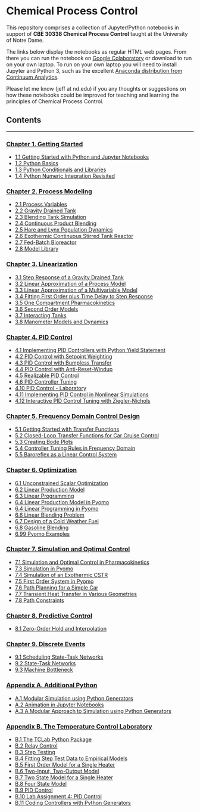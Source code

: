 
# Chemical Process Control

This repository comprises a collection of Jupyter/Python 
notebooks in support of **CBE 30338 Chemical Process Control** taught at the 
University of Notre Dame.

The links below display the notebooks as regular HTML web pages. From there you
can run the notebook on [Google Colaboratory](https://colab.research.google.com)
or download to run on your own laptop. To run on your own laptop you will need
to install Jupyter and Python 3, such as the excellent 
[Anaconda distribution from Continuum Analytics](https://www.continuum.io/downloads).

Please let me know (jeff at nd.edu) if you any thoughts or suggestions on how 
these notebooks could be improved for teaching and learning the principles of 
Chemical Process Control.

## Contents
---

### [Chapter 1. Getting Started](http://nbviewer.jupyter.org/github/jckantor/CBE30338/blob/master/notebooks/01.00-Getting-Started.ipynb)
- [1.1 Getting Started with Python and Jupyter Notebooks](http://nbviewer.jupyter.org/github/jckantor/CBE30338/blob/master/notebooks/01.01-Getting-Started-with-Python-and-Jupyter-Notebooks.ipynb)
- [1.2 Python Basics](http://nbviewer.jupyter.org/github/jckantor/CBE30338/blob/master/notebooks/01.02-Python-Basics.ipynb)
- [1.3 Python Conditionals and Libraries](http://nbviewer.jupyter.org/github/jckantor/CBE30338/blob/master/notebooks/01.03-Python-Conditionals-and-Libraries.ipynb)
- [1.4 Python Numeric Integration Revisited](http://nbviewer.jupyter.org/github/jckantor/CBE30338/blob/master/notebooks/01.04-Python-Numeric-Integration-Revisited.ipynb)

### [Chapter 2. Process Modeling](http://nbviewer.jupyter.org/github/jckantor/CBE30338/blob/master/notebooks/02.00-Process-Modeling.ipynb)
- [2.1 Process Variables](http://nbviewer.jupyter.org/github/jckantor/CBE30338/blob/master/notebooks/02.01-Process-Variables.ipynb)
- [2.2 Gravity Drained Tank](http://nbviewer.jupyter.org/github/jckantor/CBE30338/blob/master/notebooks/02.02-Gravity-Drained-Tank.ipynb)
- [2.3 Blending Tank Simulation](http://nbviewer.jupyter.org/github/jckantor/CBE30338/blob/master/notebooks/02.03-Blending-Tank-Simulation.ipynb)
- [2.4 Continuous Product Blending](http://nbviewer.jupyter.org/github/jckantor/CBE30338/blob/master/notebooks/02.04-Continuous-Product-Blending.ipynb)
- [2.5 Hare and Lynx Population Dynamics](http://nbviewer.jupyter.org/github/jckantor/CBE30338/blob/master/notebooks/02.05-Hare-and-Lynx-Population-Dynamics.ipynb)
- [2.6 Exothermic Continuous Stirred Tank Reactor](http://nbviewer.jupyter.org/github/jckantor/CBE30338/blob/master/notebooks/02.06-Exothermic-CSTR.ipynb)
- [2.7 Fed-Batch Bioreactor](http://nbviewer.jupyter.org/github/jckantor/CBE30338/blob/master/notebooks/02.07-Fed-Batch-Bioreactor.ipynb)
- [2.8 Model Library](http://nbviewer.jupyter.org/github/jckantor/CBE30338/blob/master/notebooks/02.08-Model-Library.ipynb)

### [Chapter 3. Linearization](http://nbviewer.jupyter.org/github/jckantor/CBE30338/blob/master/notebooks/03.00-Linearization.ipynb)
- [3.1 Step Response of a Gravity Drained Tank](http://nbviewer.jupyter.org/github/jckantor/CBE30338/blob/master/notebooks/03.01-Step-Response-of-a-Gravity-Drained-Tank.ipynb)
- [3.2 Linear Approximation of a Process Model](http://nbviewer.jupyter.org/github/jckantor/CBE30338/blob/master/notebooks/03.02-Linear-Approximation-of-a-Process-Model.ipynb)
- [3.3 Linear Approximation of a Multivariable Model](http://nbviewer.jupyter.org/github/jckantor/CBE30338/blob/master/notebooks/03.03-Linear-Approximation-of-a-Multivariable-Model.ipynb)
- [3.4 Fitting First Order plus Time Delay to Step Response](http://nbviewer.jupyter.org/github/jckantor/CBE30338/blob/master/notebooks/03.04-Fitting-First-Order-plus-Time-Delay-to-Step-Response.ipynb)
- [3.5 One Compartment Pharmacokinetics](http://nbviewer.jupyter.org/github/jckantor/CBE30338/blob/master/notebooks/03.05-One-Compartment-Pharmacokinetics.ipynb)
- [3.6 Second Order Models](http://nbviewer.jupyter.org/github/jckantor/CBE30338/blob/master/notebooks/03.06-Second-Order-Models.ipynb)
- [3.7 Interacting Tanks](http://nbviewer.jupyter.org/github/jckantor/CBE30338/blob/master/notebooks/03.07-Interacting-Tanks.ipynb)
- [3.8 Manometer Models and Dynamics](http://nbviewer.jupyter.org/github/jckantor/CBE30338/blob/master/notebooks/03.08-Manometer-Models-and-Dynamics.ipynb)

### [Chapter 4. PID Control](http://nbviewer.jupyter.org/github/jckantor/CBE30338/blob/master/notebooks/04.00-PID_Control.ipynb)
- [4.1 Implementing PID Controllers with Python Yield Statement](http://nbviewer.jupyter.org/github/jckantor/CBE30338/blob/master/notebooks/04.01-Implementing_PID_Control_with_Python_Yield_Statement.ipynb)
- [4.2 PID Control with Setpoint Weighting](http://nbviewer.jupyter.org/github/jckantor/CBE30338/blob/master/notebooks/04.02-PID_Control_with_Setpoint_Weighting.ipynb)
- [4.3 PID Control with Bumpless Transfer](http://nbviewer.jupyter.org/github/jckantor/CBE30338/blob/master/notebooks/04.03-PID_Control_with_Bumpless_Transfer.ipynb)
- [4.4 PID Control with Anti-Reset-Windup](http://nbviewer.jupyter.org/github/jckantor/CBE30338/blob/master/notebooks/04.04-PID-Control-with-Anti--Reset--Windup.ipynb)
- [4.5 Realizable PID Control](http://nbviewer.jupyter.org/github/jckantor/CBE30338/blob/master/notebooks/04.05-Realizable-PID-Control.ipynb)
- [4.6 PID Controller Tuning](http://nbviewer.jupyter.org/github/jckantor/CBE30338/blob/master/notebooks/04.06-PID-Controller-Tuning.ipynb)
- [4.10 PID Control - Laboratory](http://nbviewer.jupyter.org/github/jckantor/CBE30338/blob/master/notebooks/04.10-PID-Control.ipynb)
- [4.11 Implementing PID Control in Nonlinear Simulations](http://nbviewer.jupyter.org/github/jckantor/CBE30338/blob/master/notebooks/04.11-Implementing-PID-Control-in-Nonlinear-Simulations.ipynb)
- [4.12 Interactive PID Control Tuning with  Ziegler-Nichols](http://nbviewer.jupyter.org/github/jckantor/CBE30338/blob/master/notebooks/04.12-Interactive-PID-Control-Tuning-with-Ziegler--Nichols.ipynb)

### [Chapter 5. Frequency Domain Control Design](http://nbviewer.jupyter.org/github/jckantor/CBE30338/blob/master/notebooks/05.00-Frequency-Domain-Control-Design.ipynb)
- [5.1 Getting Started with Transfer Functions](http://nbviewer.jupyter.org/github/jckantor/CBE30338/blob/master/notebooks/05.01-Getting-Started-with-Transfer-Functions.ipynb)
- [5.2 Closed-Loop Transfer Functions for Car Cruise Control](http://nbviewer.jupyter.org/github/jckantor/CBE30338/blob/master/notebooks/05.02-Closed--Loop-Transfer-Functions-for-Car-Cruise-Control.ipynb)
- [5.3 Creating Bode Plots](http://nbviewer.jupyter.org/github/jckantor/CBE30338/blob/master/notebooks/05.03-Creating-Bode-Plots.ipynb)
- [5.4 Controller Tuning Rules in Frequency Domain](http://nbviewer.jupyter.org/github/jckantor/CBE30338/blob/master/notebooks/05.04-Controller-Tuning-Rules-in-Frequency-Domain.ipynb)
- [5.5 Baroreflex as a Linear Control System](http://nbviewer.jupyter.org/github/jckantor/CBE30338/blob/master/notebooks/05.05-Baroreflex-as-a-Linear-Control-System.ipynb)

### [Chapter 6. Optimization](http://nbviewer.jupyter.org/github/jckantor/CBE30338/blob/master/notebooks/06.00-Optimization.ipynb)
- [6.1 Unconstrained Scalar Optimization](http://nbviewer.jupyter.org/github/jckantor/CBE30338/blob/master/notebooks/06.01-Unconstrained-Scalar-Optimization.ipynb)
- [6.2 Linear Production Model](http://nbviewer.jupyter.org/github/jckantor/CBE30338/blob/master/notebooks/06.02-Linear-Production-Model.ipynb)
- [6.3 Linear Programming](http://nbviewer.jupyter.org/github/jckantor/CBE30338/blob/master/notebooks/06.03-Linear-Programming.ipynb)
- [6.4 Linear Production Model in Pyomo](http://nbviewer.jupyter.org/github/jckantor/CBE30338/blob/master/notebooks/06.04-Linear-Production-Model-in-Pyomo.ipynb)
- [6.4 Linear Programming in Pyomo](http://nbviewer.jupyter.org/github/jckantor/CBE30338/blob/master/notebooks/06.04-Linear-Programming-in-Pyomo.ipynb)
- [6.6 Linear Blending Problem](http://nbviewer.jupyter.org/github/jckantor/CBE30338/blob/master/notebooks/06.06-Linear-Blending-Problem.ipynb)
- [6.7 Design of a Cold Weather Fuel](http://nbviewer.jupyter.org/github/jckantor/CBE30338/blob/master/notebooks/06.07-Design-of-a-Cold-Weather-Fuel.ipynb)
- [6.8 Gasoline Blending](http://nbviewer.jupyter.org/github/jckantor/CBE30338/blob/master/notebooks/06.08-Gasoline-Blending.ipynb)
- [6.99 Pyomo Examples](http://nbviewer.jupyter.org/github/jckantor/CBE30338/blob/master/notebooks/06.99-Pyomo-Examples.ipynb)

### [Chapter 7. Simulation and Optimal Control](http://nbviewer.jupyter.org/github/jckantor/CBE30338/blob/master/notebooks/07.00-Simulation-and-Optimal-Control.ipynb)
- [7.1 Simulation and Optimal Control in Pharmacokinetics](http://nbviewer.jupyter.org/github/jckantor/CBE30338/blob/master/notebooks/07.01-Simulation-and-Optimal-Control-in-Pharmacokinetics.ipynb)
- [7.3 Simulation in Pyomo](http://nbviewer.jupyter.org/github/jckantor/CBE30338/blob/master/notebooks/07.03-Simulation-in-Pyomo.ipynb)
- [7.4 Simulation of an Exothermic CSTR](http://nbviewer.jupyter.org/github/jckantor/CBE30338/blob/master/notebooks/07.04-Simulation-of-an-Exothermic-CSTR.ipynb)
- [7.5 First Order System in Pyomo](http://nbviewer.jupyter.org/github/jckantor/CBE30338/blob/master/notebooks/07.05-First-Order-System-in-Pyomo.ipynb)
- [7.6 Path Planning for a Simple Car](http://nbviewer.jupyter.org/github/jckantor/CBE30338/blob/master/notebooks/07.06-Path-Planning-for-a-Simple-Car.ipynb)
- [7.7 Transient Heat Transfer in Various Geometries](http://nbviewer.jupyter.org/github/jckantor/CBE30338/blob/master/notebooks/07.07-Transient-Heat-Transfer-in-Various-Geometries.ipynb)
- [7.8 Path Constraints](http://nbviewer.jupyter.org/github/jckantor/CBE30338/blob/master/notebooks/07.08-Path-Constraints.ipynb)

### [Chapter 8. Predictive Control](http://nbviewer.jupyter.org/github/jckantor/CBE30338/blob/master/notebooks/08.00-Predictive-Control.ipynb)
- [8.1 Zero-Order Hold and Interpolation](http://nbviewer.jupyter.org/github/jckantor/CBE30338/blob/master/notebooks/08.01-Zero-Order-Hold-and-Interpolation.ipynb)

### [Chapter 9. Discrete Events](http://nbviewer.jupyter.org/github/jckantor/CBE30338/blob/master/notebooks/09.00-Discrete-Events.ipynb)
- [9.1 Scheduling State-Task Networks](http://nbviewer.jupyter.org/github/jckantor/CBE30338/blob/master/notebooks/09.01-Scheduling-Multipurpose-Batch-Processes-using-State--Task-Networks.ipynb)
- [9.2 State-Task Networks](http://nbviewer.jupyter.org/github/jckantor/CBE30338/blob/master/notebooks/09.02-State--Task-Networks.ipynb)
- [9.3 Machine Bottleneck](http://nbviewer.jupyter.org/github/jckantor/CBE30338/blob/master/notebooks/09.03-Machine-Bottleneck.ipynb)

### [Appendix A. Additional Python](http://nbviewer.jupyter.org/github/jckantor/CBE30338/blob/master/notebooks/A.00-Additional-Python.ipynb)
- [A.1 Modular Simulation using Python Generators](http://nbviewer.jupyter.org/github/jckantor/CBE30338/blob/master/notebooks/A.01-Modular-Approach-to-Simulation-using-Python-Generators.ipynb)
- [A.2 Animation in Jupyter Notebooks](http://nbviewer.jupyter.org/github/jckantor/CBE30338/blob/master/notebooks/A.02-Animation-in-Jupyter-Notebooks.ipynb)
- [A.3 A Modular Approach to Simulation using Python Generators](http://nbviewer.jupyter.org/github/jckantor/CBE30338/blob/master/notebooks/A.03-Modular-Simulation-using-Python-Generators.ipynb)

### [Appendix B. The Temperature Control Laboratory](http://nbviewer.jupyter.org/github/jckantor/CBE30338/blob/master/notebooks/B.00-TCLab.ipynb)
- [B.1 The TCLab Python Package](http://nbviewer.jupyter.org/github/jckantor/CBE30338/blob/master/notebooks/B.01-The-TCLab-Python-Package.ipynb)
- [B.2 Relay Control](http://nbviewer.jupyter.org/github/jckantor/CBE30338/blob/master/notebooks/B.02-Relay-Control.ipynb)
- [B.3 Step Testing](http://nbviewer.jupyter.org/github/jckantor/CBE30338/blob/master/notebooks/B.03-Step-Testing.ipynb)
- [B.4 Fitting Step Test Data to Empirical Models](http://nbviewer.jupyter.org/github/jckantor/CBE30338/blob/master/notebooks/B.04-Fitting-Step-Test-Data-to-Empirical-Models.ipynb)
- [B.5 First Order Model for a Single Heater](http://nbviewer.jupyter.org/github/jckantor/CBE30338/blob/master/notebooks/B.05-First-Order-Model-for-a-Single-Heater.ipynb)
- [B.6 Two-Input, Two-Output Model](http://nbviewer.jupyter.org/github/jckantor/CBE30338/blob/master/notebooks/B.06-Two-Input-Two-Output-Model.ipynb)
- [B.7 Two State Model for a Single Heater](http://nbviewer.jupyter.org/github/jckantor/CBE30338/blob/master/notebooks/B.07-Two-State-Model-for-a-Single-Heater.ipynb)
- [B.8 Four State Model](http://nbviewer.jupyter.org/github/jckantor/CBE30338/blob/master/notebooks/B.08-Four-State-Model.ipynb)
- [B.9 PID Control](http://nbviewer.jupyter.org/github/jckantor/CBE30338/blob/master/notebooks/B.09-PID_Control.ipynb)
- [B.10 Lab Assignment 4: PID Control](http://nbviewer.jupyter.org/github/jckantor/CBE30338/blob/master/notebooks/B.10-Lab-Assignment-4--PID-Control.ipynb)
- [B.11 Coding Controllers with Python Generators](http://nbviewer.jupyter.org/github/jckantor/CBE30338/blob/master/notebooks/B.11-Coding-Controllers-with-Python-Generators.ipynb)
